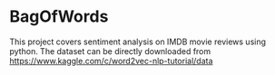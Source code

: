# BagOfWords
This project covers sentiment analysis on IMDB movie reviews using python.
The dataset can be directly downloaded from https://www.kaggle.com/c/word2vec-nlp-tutorial/data
